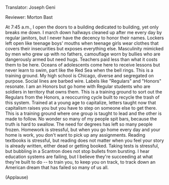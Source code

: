 

Translator: Joseph Geni

Reviewer: Morton Bast

At 7:45 a.m., I open the doors to a building
dedicated to building, yet only breaks me down.
I march down hallways cleaned up after me every day
by regular janitors,
but I never have the decency to honor their names.
Lockers left open like teenage boys&#39; mouths
when teenage girls wear clothes that covers
their insecurities but exposes everything else.
Masculinity mimicked by men who grew up with no fathers,
camouflage worn by bullies who are dangerously armed
but need hugs.
Teachers paid less than what it costs them to be here.
Oceans of adolescents come here to receive lessons
but never learn to swim,
part like the Red Sea when the bell rings.
This is a training ground.
My high school is Chicago,
diverse and segregated on purpose.
Social lines are barbed wire.
Labels like &quot;Regulars&quot; and &quot;Honors&quot; resonate.
I am an Honors but go home with Regular students
who are soldiers in territory that owns them.
This is a training ground to sort out the Regulars
from the Honors, a reoccurring cycle
built to recycle the trash of this system.
Trained at a young age to capitalize,
letters taught now that capitalism raises you
but you have to step on someone else to get there.
This is a training ground where one group
is taught to lead and the other is made to follow.
No wonder so many of my people spit bars,
because the truth is hard to swallow.
The need for degrees has left so many people frozen.
Homework is stressful,
but when you go home every day and your home is work,
you don&#39;t want to pick up any assignments.
Reading textbooks is stressful,
but reading does not matter when you feel
your story is already written,
either dead or getting booked.
Taking tests is stressful,
but bubbling in a Scantron does not stop
bullets from bursting.
I hear education systems are failing,
but I believe they&#39;re succeeding at what they&#39;re built to do --
to train you, to keep you on track,
to track down an American dream that has failed
so many of us all.

(Applause)

